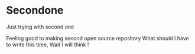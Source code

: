 # Secondone
Just trying with second one

Feeling good to making second open source repository
What should I have to write this time,
Wait I will think !
